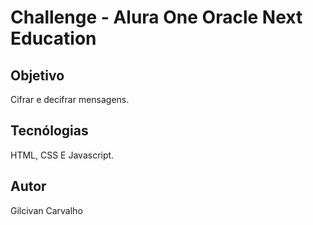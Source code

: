 <h1>Challenge - Alura One Oracle Next Education</h1>

<h2>Objetivo</h2>
<p>Cifrar e decifrar mensagens.</p>
<h2>Tecnólogias</h2>
<p>HTML, CSS E Javascript.</p>
<h2>Autor</h2>
<p>Gilcivan Carvalho</p>
